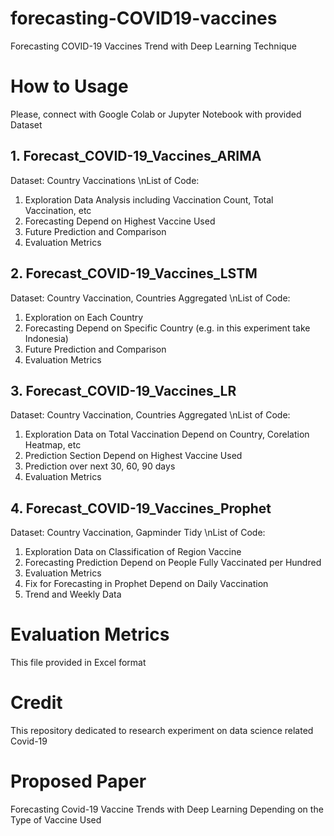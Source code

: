 # forecasting-COVID19-vaccines
Forecasting COVID-19 Vaccines Trend with Deep Learning Technique 

# How to Usage
Please, connect with Google Colab or Jupyter Notebook with provided Dataset 

## 1. Forecast_COVID-19_Vaccines_ARIMA
Dataset: Country Vaccinations
\nList of Code:
  1) Exploration Data Analysis including Vaccination Count, Total Vaccination, etc
  2) Forecasting Depend on Highest Vaccine Used
  3) Future Prediction and Comparison
  4) Evaluation Metrics

## 2. Forecast_COVID-19_Vaccines_LSTM
Dataset: Country Vaccination, Countries Aggregated
\nList of Code:
  1) Exploration on Each Country
  2) Forecasting Depend on Specific Country (e.g. in this experiment take Indonesia)
  3) Future Prediction and Comparison
  4) Evaluation Metrics

## 3. Forecast_COVID-19_Vaccines_LR
Dataset: Country Vaccination, Countries Aggregated
\nList of Code:
  1) Exploration Data on Total Vaccination Depend on Country, Corelation Heatmap, etc
  2) Prediction Section Depend on Highest Vaccine Used
  3) Prediction over next 30, 60, 90 days
  4) Evaluation Metrics

## 4. Forecast_COVID-19_Vaccines_Prophet
Dataset: Country Vaccination, Gapminder Tidy
\nList of Code:
  1) Exploration Data on Classification of Region Vaccine
  2) Forecasting Prediction Depend on People Fully Vaccinated per Hundred
  3) Evaluation Metrics
  4) Fix for Forecasting in Prophet Depend on Daily Vaccination
  5) Trend and Weekly Data

# Evaluation Metrics
This file provided in Excel format

# Credit
This repository dedicated to research experiment on data science related Covid-19

# Proposed Paper
Forecasting Covid-19 Vaccine Trends with Deep Learning Depending on the Type of Vaccine Used
